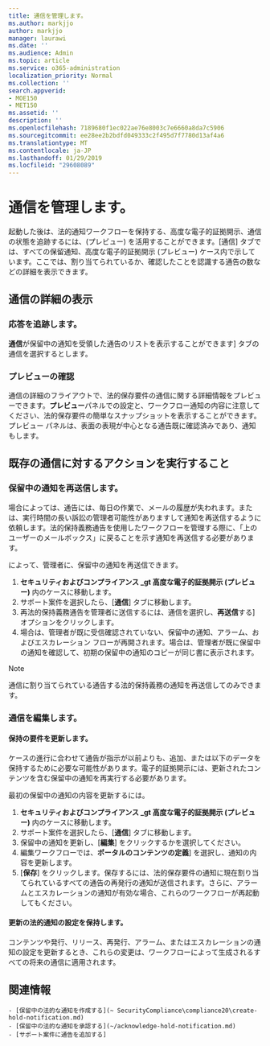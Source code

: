 ```yaml
---
title: 通信を管理します。
ms.author: markjjo
author: markjjo
manager: laurawi
ms.date: ''
ms.audience: Admin
ms.topic: article
ms.service: o365-administration
localization_priority: Normal
ms.collection: ''
search.appverid:
- MOE150
- MET150
ms.assetid: ''
description: ''
ms.openlocfilehash: 7189680f1ec022ae76e8003c7e6660a8da7c5906
ms.sourcegitcommit: ee28ee2b2bdfd049333c2f495d7f7780d13af4a6
ms.translationtype: MT
ms.contentlocale: ja-JP
ms.lasthandoff: 01/29/2019
ms.locfileid: "29608089"
---
```

# <a name="manage-communications"></a>通信を管理します。

起動した後は、法的通知ワークフローを保持する、高度な電子的証拠開示、通信の状態を追跡するには、(プレビュー) を活用することができます。[通信] タブでは、すべての保留通知、高度な電子的証拠開示 (プレビュー) ケース内で示しています。ここでは、割り当てられているか、確認したことを認識する通告の数などの詳細を表示できます。

## <a name="view-communication-details"></a>通信の詳細の表示

### <a name="track-acknowledgements"></a>応答を追跡します。

**通信**が保留中の通知を受領した通告のリストを表示することができます] タブの通信を選択するとします。 

### <a name="preview-acknowledgements"></a>プレビューの確認

通信の詳細のフライアウトで、法的保存要件の通信に関する詳細情報をプレビューできます。**プレビュー**パネルでの設定と、ワークフロー通知の内容に注意してください、法的保存要件の簡単なスナップショットを表示することができます。プレビュー パネルは、表面の表現が中心となる通告既に確認済みであり、通知もします。

## <a name="taking-action-on-existing-communications"></a>既存の通信に対するアクションを実行すること

### <a name="re-send-a-hold-notice"></a>保留中の通知を再送信します。

場合によっては、通告には、毎日の作業で、メールの履歴が失われます。または、実行時間の長い訴訟の管理者可能性がありますして通知を再送信するように依頼します。法的保持義務通告を使用したワークフローを管理する際に、「上のユーザーのメールボックス」に戻ることを示す通知を再送信する必要があります。

によって、管理者に、保留中の通知を再送信できます。
1. **セキュリティおよびコンプライアンス _gt 高度な電子的証拠開示 (プレビュー)** 内のケースに移動します。
2. サポート案件を選択したら、[**通信**] タブに移動します。
3. 再法的保持義務通告を管理者に送信するには、通信を選択し、**再送信**する] オプションをクリックします。
4. 場合は、管理者が既に受信確認されていない、保留中の通知、アラーム、およびエスカレーション フローが再開されます。場合は、管理者が既に保留中の通知を確認して、初期の保留中の通知のコピーが同じ書に表示されます。

> [!NOTE]
> 通信に割り当てられている通告する法的保持義務の通知を再送信してのみできます。 

### <a name="edit-a-communication"></a>通信を編集します。

#### <a name="update-preservation-requirements"></a>保持の要件を更新します。
  
ケースの進行に合わせて通告が指示が以前よりも、追加、または以下のデータを保持するために必要な可能性があります。電子的証拠開示には、更新されたコンテンツを含む保留中の通知を再実行する必要があります。

最初の保留中の通知の内容を更新するには。

1. **セキュリティおよびコンプライアンス _gt 高度な電子的証拠開示 (プレビュー)** 内のケースに移動します。
2. サポート案件を選択したら、[**通信**] タブに移動します。
3. 保留中の通知を更新し、[**編集**] をクリックするかを選択してください。
4. 編集ワークフローでは、**ポータルのコンテンツの定義**] を選択し、通知の内容を更新します。 
5. [**保存**] をクリックします。保存するには、法的保存要件の通知に現在割り当てられているすべての通告の再発行の通知が送信されます。さらに、アラームとエスカレーションの通知が有効な場合、これらのワークフローが再起動してもください。 


#### <a name="update-legal-hold-notifications-and-settings"></a>更新の法的通知の設定を保持します。

コンテンツや発行、リリース、再発行、アラーム、またはエスカレーションの通知の設定を更新するとき、これらの変更は、ワークフローによって生成されるすべての将来の通信に適用されます。

## <a name="related-information"></a>関連情報 

    - [保留中の法的な通知を作成する](~ SecurityCompliance\compliance20\create-hold-notification.md)
    - [保留中の法的な通知を承認する](~/acknowledge-hold-notification.md)
    - [サポート案件に通告を追加する]